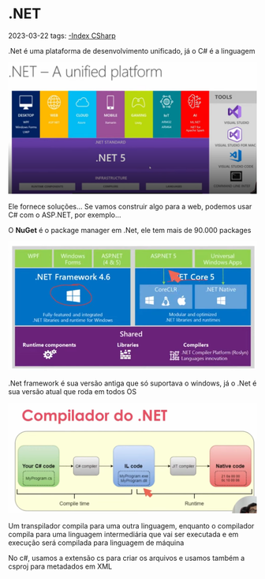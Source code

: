 # .NET
2023-03-22
tags:  [-Index CSharp](../-Index%20CSharp.md)

.Net é uma plataforma de desenvolvimento unificado, já o C# é a linguagem

![](../-img/Pasted%20image%2020230322112003.png)

Ele fornece soluções... Se vamos construir algo para a web, podemos usar C# com o ASP.NET, por exemplo...

O **NuGet** é o package manager em .Net, ele tem mais de 90.000 packages 

![](../-img/Pasted%20image%2020230322115712.png)

.Net framework é sua versão antiga que só suportava o windows, já o .Net é sua versão atual que roda em todos OS

![](../-img/Pasted%20image%2020230322135043.png)

Um transpilador compila para uma outra linguagem, enquanto o compilador compila para uma linguagem intermediária que vai ser executada e em execução será compilada para linguagem de máquina 

No c#, usamos a extensão cs para criar os arquivos e usamos também a csproj para metadados em XML